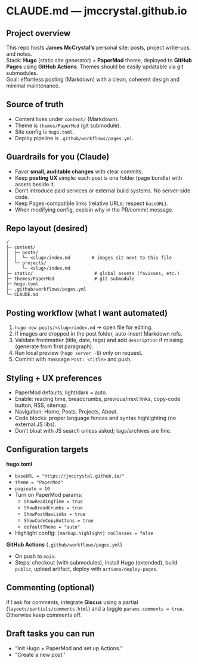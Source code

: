 # CLAUDE.md — jmccrystal.github.io

## Project overview
This repo hosts **James McCrystal’s** personal site: posts, project write-ups, and notes.  
Stack: **Hugo** (static site generator) + **PaperMod** theme, deployed to **GitHub Pages** using **GitHub Actions**. Themes should be easily updatable via git submodules.  
Goal: effortless posting (Markdown) with a clean, coherent design and minimal maintenance.

## Source of truth
- Content lives under `content/` (Markdown).
- Theme is `themes/PaperMod` (git submodule).
- Site config is `hugo.toml`.
- Deploy pipeline is `.github/workflows/pages.yml`.

## Guardrails for you (Claude)
- Favor **small, auditable changes** with clear commits.
- Keep **posting UX** simple: each post is one folder (page bundle) with assets beside it.
- Don’t introduce paid services or external build systems. No server-side code.
- Keep Pages-compatible links (relative URLs; respect `baseURL`).
- When modifying config, explain why in the PR/commit message.

## Repo layout (desired)
    /
    ├─ content/
    │  ├─ posts/
    │  │  └─ <slug>/index.md        # images sit next to this file
    │  └─ projects/
    │     └─ <slug>/index.md
    ├─ static/                       # global assets (favicons, etc.)
    ├─ themes/PaperMod               # git submodule
    ├─ hugo.toml
    ├─ .github/workflows/pages.yml
    └─ CLAUDE.md

## Posting workflow (what I want automated)
1. `hugo new posts/<slug>/index.md` → open file for editing.
2. If images are dropped in the post folder, auto-insert Markdown refs.
3. Validate frontmatter (title, date, tags) and add `description` if missing (generate from first paragraph).
4. Run local preview (`hugo server -D`) only on request.
5. Commit with message `Post: <title>` and push.

## Styling + UX preferences
- PaperMod defaults, light/dark = auto.
- Enable: reading time, breadcrumbs, previous/next links, copy-code button, RSS, sitemap.
- Navigation: Home, Posts, Projects, About.
- Code blocks: proper language fences and syntax highlighting (no external JS libs).
- Don’t bloat with JS search unless asked; tags/archives are fine.

## Configuration targets
**hugo.toml**
- `baseURL = "https://jmccrystal.github.io/"`
- `theme = "PaperMod"`
- `paginate = 10`
- Turn on PaperMod params:
    - `ShowReadingTime = true`
    - `ShowBreadCrumbs = true`
    - `ShowPostNavLinks = true`
    - `ShowCodeCopyButtons = true`
    - `defaultTheme = "auto"`
- Highlight config: `[markup.highlight] noClasses = false`

**GitHub Actions** (`.github/workflows/pages.yml`)
- On push to `main`.
- Steps: checkout (with submodules), install Hugo (extended), build `public`, upload artifact, deploy with `actions/deploy-pages`.

## Commenting (optional)
If I ask for comments, integrate **Giscus** using a partial (`layouts/partials/comments.html`) and a toggle `params.comments = true`. Otherwise keep comments off.

## Draft tasks you can run
- “Init Hugo + PaperMod and set up Actions.”
- “Create a new post ‘<title>’ with tags [x, y], add hero image, and push.”
- “Make an About page under `/about` with a professional short bio for James McCrystal.”
- “Add a ‘Projects’ section listing repos with short blurbs; create cards grid.”

## Non-goals
- No databases, no server runtime, no paid SaaS.
- No external theme frameworks beyond PaperMod.
- No heavy client-side JS.

## Security / permissions
- Never commit secrets. No tokens stored here.
- Don’t read or write outside this repo.

## Success criteria
- `https://jmccrystal.github.io` builds green on every push.
- New post = add Markdown + images → push → site updates. Zero yak-shaving.
